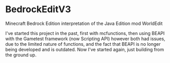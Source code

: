 # BedrockEditV3
Minecraft Bedrock Edition interpretation of the Java Edition mod WorldEdit

I've started this project in the past, first with mcfunctions, then using BEAPI with the Gametest framework (now Scripting API) however both had issues, due to the limited nature of functions, and the fact that BEAPI is no longer being developed and is outdated. Now I've started again, just building from the ground up.